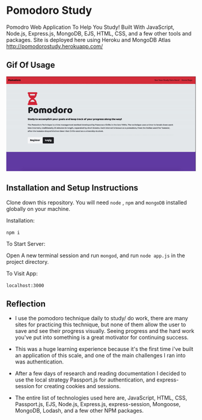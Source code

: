 # Pomodoro Study
Pomodro Web Application To Help You Study! Built With JavaScript, Node.js, Express.js, MongoDB, EJS, HTML, CSS, and a few other tools and packages. Site is deployed here using Heroku and MongoDB Atlas http://pomodorostudy.herokuapp.com/

## Gif Of Usage

<img src = "git.gif">

## Installation and Setup Instructions

Clone down this repository. You will need `node` , `npm` and `mongoDB` installed globally on your machine.  

Installation:

`npm i`

To Start Server:

Open A new terminal session and run `mongod`, and run `node app.js` in the project directory.

To Visit App:

`localhost:3000`

## Reflection

- I use the pomodoro technique daily to study/ do work, there are many sites for practicing this technique, but none of them allow the user to save and see their progress visually. Seeing progress and the hard work you've put into something is a great motivator for continuing success. 

- This was a huge learning experience because it's the first time i've built an application of this scale, and one of the main challenges I ran into was authentication.

- After a few days of research and reading documentation I decided to use the local strategy Passport.js for authentication, and express-session for creating cookies and sessions.

- The entire list of technologies used here are, JavaScript, HTML, CSS, Passport.js, EJS, Node.js, Express.js, express-session, Mongoose, MongoDB, Lodash, and a few other NPM packages.
